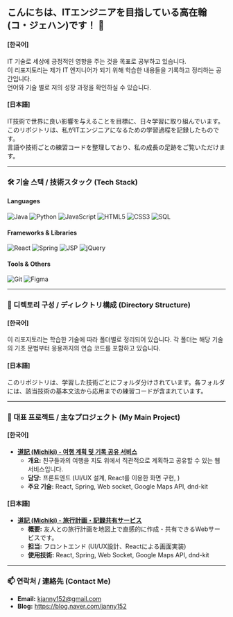 ## こんにちは、ITエンジニアを目指している高在翰(コ・ジェハン)です！ 👋

#### [한국어]
 IT 기술로 세상에 긍정적인 영향을 주는 것을 목표로 공부하고 있습니다.   
 이 리포지토리는 제가 IT 엔지니어가 되기 위해 학습한 내용들을 기록하고 정리하는 공간입니다.  
 언어와 기술 별로 저의 성장 과정을 확인하실 수 있습니다.

#### [日本語]
 IT技術で世界に良い影響を与えることを目標に、日々学習に取り組んでいます。  
 このリポジトリは、私がITエンジニアになるための学習過程を記録したものです。  
 言語や技術ごとの練習コードを整理しており、私の成長の足跡をご覧いただけます。

---

### 🛠️ 기술 스택 / 技術スタック (Tech Stack)

#### **Languages**
![Java](https://img.shields.io/badge/Java-ED8B00?style=for-the-badge&logo=openjdk&logoColor=white)
![Python](https://img.shields.io/badge/Python-3776AB?style=for-the-badge&logo=python&logoColor=white)
![JavaScript](https://img.shields.io/badge/JavaScript-F7DF1E?style=for-the-badge&logo=javascript&logoColor=black)
![HTML5](https://img.shields.io/badge/HTML5-E34F26?style=for-the-badge&logo=html5&logoColor=white)
![CSS3](https://img.shields.io/badge/CSS3-1572B6?style=for-the-badge&logo=css3&logoColor=white)
![SQL](https://img.shields.io/badge/Oracle-F80000?style=for-the-badge&logo=oracle&logoColor=white)

#### **Frameworks & Libraries**
![React](https://img.shields.io/badge/React-20232A?style=for-the-badge&logo=react&logoColor=61DAFB)
![Spring](https://img.shields.io/badge/Spring-6DB33F?style=for-the-badge&logo=spring&logoColor=white)
![JSP](https://img.shields.io/badge/JSP-20232A?style=for-the-badge&logo=oracle&logoColor=F80000)
![jQuery](https://img.shields.io/badge/jQuery-0769AD?style=for-the-badge&logo=jquery&logoColor=white)

#### **Tools & Others**
![Git](https://img.shields.io/badge/Git-F05032?style=for-the-badge&logo=git&logoColor=white)
![Figma](https://img.shields.io/badge/Figma-F24E1E?style=for-the-badge&logo=figma&logoColor=white)

---

### 📂 디렉토리 구성 / ディレクトリ構成 (Directory Structure)

#### [한국어]
이 리포지토리는 학습한 기술에 따라 폴더별로 정리되어 있습니다. 각 폴더는 해당 기술의 기초 문법부터 응용까지의 연습 코드를 포함하고 있습니다.

#### [日本語]
このリポジトリは、学習した技術ごとにフォルダ分けされています。各フォルダには、該当技術の基本文法から応用までの練習コードが含まれています。

---

### 🚀 대표 프로젝트 / 主なプロジェクト (My Main Project)

#### [한국어]
* **[道記 (Michiki) - 여행 계획 및 기록 공유 서비스](https://github.com/TeamCodeGears/michki-frontend)**
  * **개요:** 친구들과의 여행을 지도 위에서 직관적으로 계획하고 공유할 수 있는 웹 서비스입니다.
  * **담당:** 프론트엔드 (UI/UX 설계, React를 이용한 화면 구현, )
  * **주요 기술:** React, Spring, Web socket, Google Maps API, dnd-kit

#### [日本語]
* **[道記 (Michiki) - 旅行計画・記録共有サービス](https://github.com/TeamCodeGears/michki-frontend)**
  * **概要:** 友人との旅行計画を地図上で直感的に作成・共有できるWebサービスです。
  * **担当:** フロントエンド (UI/UX設計、Reactによる画面実装)
  * **使用技術:** React, Spring, Web Socket, Google Maps API, dnd-kit

---

### 📫 연락처 / 連絡先 (Contact Me)

* **Email:** kjanny152@gmail.com
* **Blog:** https://blog.naver.com/janny152
